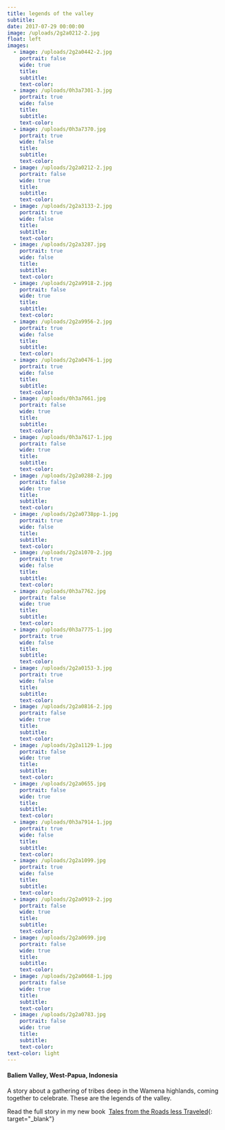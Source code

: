 ```yaml
---
title: legends of the valley
subtitle:
date: 2017-07-29 00:00:00
image: /uploads/2g2a0212-2.jpg
float: left
images:
  - image: /uploads/2g2a0442-2.jpg
    portrait: false
    wide: true
    title:
    subtitle:
    text-color:
  - image: /uploads/0h3a7301-3.jpg
    portrait: true
    wide: false
    title:
    subtitle:
    text-color:
  - image: /uploads/0h3a7370.jpg
    portrait: true
    wide: false
    title:
    subtitle:
    text-color:
  - image: /uploads/2g2a0212-2.jpg
    portrait: false
    wide: true
    title:
    subtitle:
    text-color:
  - image: /uploads/2g2a3133-2.jpg
    portrait: true
    wide: false
    title:
    subtitle:
    text-color:
  - image: /uploads/2g2a3287.jpg
    portrait: true
    wide: false
    title:
    subtitle:
    text-color:
  - image: /uploads/2g2a9918-2.jpg
    portrait: false
    wide: true
    title:
    subtitle:
    text-color:
  - image: /uploads/2g2a9956-2.jpg
    portrait: true
    wide: false
    title:
    subtitle:
    text-color:
  - image: /uploads/2g2a0476-1.jpg
    portrait: true
    wide: false
    title:
    subtitle:
    text-color:
  - image: /uploads/0h3a7661.jpg
    portrait: false
    wide: true
    title:
    subtitle:
    text-color:
  - image: /uploads/0h3a7617-1.jpg
    portrait: false
    wide: true
    title:
    subtitle:
    text-color:
  - image: /uploads/2g2a0288-2.jpg
    portrait: false
    wide: true
    title:
    subtitle:
    text-color:
  - image: /uploads/2g2a0738pp-1.jpg
    portrait: true
    wide: false
    title:
    subtitle:
    text-color:
  - image: /uploads/2g2a1070-2.jpg
    portrait: true
    wide: false
    title:
    subtitle:
    text-color:
  - image: /uploads/0h3a7762.jpg
    portrait: false
    wide: true
    title:
    subtitle:
    text-color:
  - image: /uploads/0h3a7775-1.jpg
    portrait: true
    wide: false
    title:
    subtitle:
    text-color:
  - image: /uploads/2g2a0153-3.jpg
    portrait: true
    wide: false
    title:
    subtitle:
    text-color:
  - image: /uploads/2g2a0816-2.jpg
    portrait: false
    wide: true
    title:
    subtitle:
    text-color:
  - image: /uploads/2g2a1129-1.jpg
    portrait: false
    wide: true
    title:
    subtitle:
    text-color:
  - image: /uploads/2g2a0655.jpg
    portrait: false
    wide: true
    title:
    subtitle:
    text-color:
  - image: /uploads/0h3a7914-1.jpg
    portrait: true
    wide: false
    title:
    subtitle:
    text-color:
  - image: /uploads/2g2a1099.jpg
    portrait: true
    wide: false
    title:
    subtitle:
    text-color:
  - image: /uploads/2g2a0919-2.jpg
    portrait: false
    wide: true
    title:
    subtitle:
    text-color:
  - image: /uploads/2g2a0699.jpg
    portrait: false
    wide: true
    title:
    subtitle:
    text-color:
  - image: /uploads/2g2a0668-1.jpg
    portrait: false
    wide: true
    title:
    subtitle:
    text-color:
  - image: /uploads/2g2a0783.jpg
    portrait: false
    wide: true
    title:
    subtitle:
    text-color:
text-color: light
---
```


#### Baliem Valley, West-Papua, Indonesia&nbsp;

A story about a gathering of tribes deep in the Wamena highlands, coming together to celebrate. These are the legends of the valley.&nbsp;

Read the full story in my new book &nbsp;[Tales from the Roads less Traveled](https://shop.pieaerts.com/collections/book){: target="_blank"}